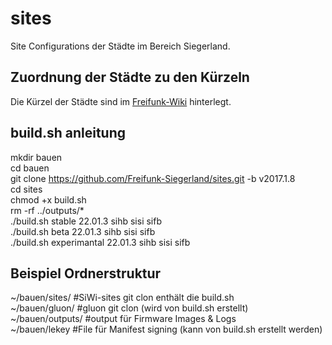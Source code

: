 # sites
Site Configurations der Städte im Bereich Siegerland.

## Zuordnung der Städte zu den Kürzeln

Die Kürzel der Städte sind im [Freifunk-Wiki](http://wiki.freifunk.net/Namenskonventionen_im_Kreis_Siegen-Wittgenstein) hinterlegt.

## build.sh anleitung
mkdir bauen<br />
cd bauen<br />
git clone https://github.com/Freifunk-Siegerland/sites.git -b v2017.1.8<br />
cd sites<br />
chmod +x build.sh<br />
rm -rf ../outputs/*<br />
./build.sh stable 22.01.3 sihb sisi sifb<br />
./build.sh beta 22.01.3 sihb sisi sifb<br />
./build.sh experimantal 22.01.3 sihb sisi sifb<br />

## Beispiel  Ordnerstruktur
~/bauen/sites/		#SiWi-sites git clon enthält die build.sh<br />
~/bauen/gluon/		#gluon git clon (wird von build.sh erstellt)<br />
~/bauen/outputs/	#output für Firmware Images & Logs<br />
~/bauen/lekey		#File für Manifest signing (kann von build.sh erstellt werden)<br />

